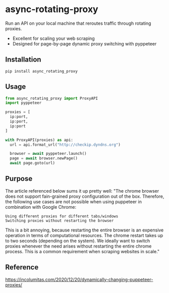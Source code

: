 # async-rotating-proxy
Run an API on your local machine that reroutes traffic through rotating proxies.

- Excellent for scaling your web scraping
- Designed for page-by-page dynamic proxy switching with pyppeteer

## Installation
`pip install async_rotating_proxy`

## Usage
```py
from async_rotating_proxy import ProxyAPI
import pyppeteer

proxies = [
  ip:port,
  ip:port,
  ip:port
]

with ProxyAPI(proxies) as api:
  url = api.format_url("http://checkip.dyndns.org")

  browser = await pyppeteer.launch()
  page = await browser.newPage()
  await page.goto(url)
```


## Purpose
The article referenced below sums it up pretty well:
"The chrome browser does not support fain-grained proxy configuration out of the box. Therefore, the following use cases are not possible when using puppeteer in combination with Google Chrome:

    Using different proxies for different tabs/windows
    Switching proxies without restarting the browser

This is a bit annoying, because restarting the entire browser is an expensive operation in terms of computational resources. The chrome restart takes up to two seconds (depending on the system). We ideally want to switch proxies whenever the need arises without restarting the entire chrome process. This is a common requirement when scraping websites in scale."

## Reference
https://incolumitas.com/2020/12/20/dynamically-changing-puppeteer-proxies/
